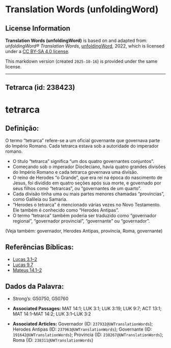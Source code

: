 # Translation Words (unfoldingWord)

## License Information

**Translation Words (unfoldingWord)** is based on and adapted from: _unfoldingWord® Translation Words_, [unfoldingWord](https://unfoldingword.org/utw), 2022, which is licensed under a [CC BY-SA 4.0 license](https://creativecommons.org/licenses/by-sa/4.0/legalcode.en).

This markdown version (created `2025-10-16`) is provided under the same license.



--------------------------------

## Tetrarca (id: 238423)

tetrarca
========

Definição:
----------

O termo “tetrarca” refere\-se a um oficial governante que governava parte do Império Romano. Cada tetrarca estava sob a autoridade do imperador romano.

* O título “tetrarca” significa “um dos quatro governantes conjuntos”.
* Começando sob o imperador Diocleciano, havia quatro grandes divisões do Império Romano e cada tetrarca governava uma divisão.
* O reino de Herodes “o Grande”, que era rei na época do nascimento de Jesus, foi dividido em quatro seções após sua morte, e governado por seus filhos como “tetrarcas”, ou “governantes de um quarto”.
* Cada divisão tinha uma ou mais partes menores chamadas “províncias”, como Galileia ou Samaria.
* “Herodes o tetrarca” é mencionado várias vezes no Novo Testamento. Ele também é conhecido como “Herodes Antipas”.
* O termo “tetrarca” também poderia ser traduzido como “governador regional”, “governador provincial”, “governante” ou “governador”.

(Veja também: governador, Herodes Antipas, província, Roma, governante)

Referências Bíblicas:
---------------------

* [Lucas 3\.1–2](https://ref.ly/Luke3:1-Luke3:2)
* [Lucas 9\.7](https://ref.ly/Luke9:7)
* [Mateus 14\.1–2](https://ref.ly/Matt14:1-Matt14:2)

Dados da Palavra:
-----------------

* Strong’s: G50750, G50760

* **Associated Passages:** MAT 14:1; LUK 3:1; LUK 3:19; LUK 9:7; ACT 13:1; MAT 14:1–MAT 14:2; LUK 3:1–LUK 3:2
* **Associated Articles:** Governador (ID: `237932@UWTranslationWords`); Herodes Antipas (ID: `237963@UWTranslationWords`); Governante (ID: `191642@UWTranslationWords`); Província (ID: `238267@UWTranslationWords`); Roma (ID: `238311@UWTranslationWords`)

